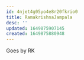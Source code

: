 ```yaml
---
id: 4njet4g05yo4e8r20fkrio0
title: RamakrishnaJampala
desc: ''
updated: 1649875907145
created: 1649875880948
---
```


Goes by RK
